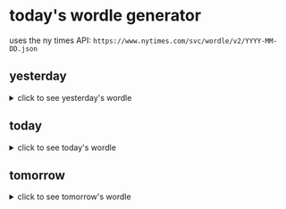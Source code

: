 # today's wordle generator

uses the ny times API: `https://www.nytimes.com/svc/wordle/v2/YYYY-MM-DD.json`

## yesterday

<details>
    <summary>click to see yesterday's wordle</summary>

    facet

</details>

## today

<details>
    <summary>click to see today's wordle</summary>

    raise

</details>

## tomorrow

<details>
    <summary>click to see tomorrow's wordle</summary>

    lucid

</details>
